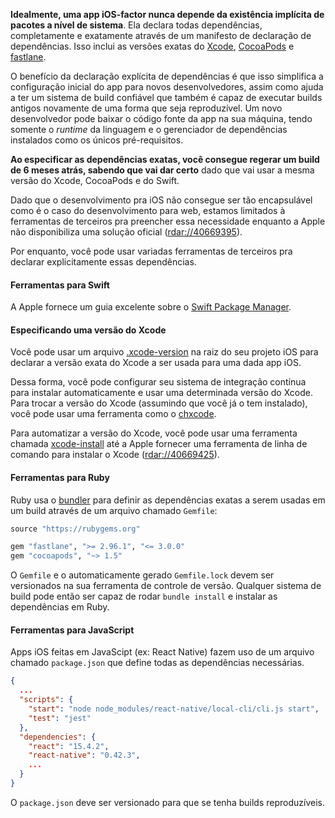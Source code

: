 **Idealmente, uma app iOS-factor nunca depende da existência implícita de pacotes a nível de sistema**. Ela declara todas dependências, completamente e exatamente através de um manifesto de declaração de dependências. Isso inclui as versões exatas do [Xcode](https://developer.apple.com/xcode), [CocoaPods](https://cocoapods.org) e [fastlane](https://fastlane.tools).

O benefício da declaração explícita de dependências é que isso simplifica a configuração inicial do app para novos desenvolvedores, assim como ajuda a ter um sistema de build confiável que também é capaz de executar builds antigos novamente de uma forma que seja reproduzível. Um novo desenvolvedor pode baixar o código fonte da app na sua máquina, tendo somente o _runtime_ da linguagem e o gerenciador de dependências instalados como os únicos pré-requisitos.

**Ao especificar as dependências exatas, você consegue regerar um build de 6 meses atrás, sabendo que vai dar certo** dado que vai usar a mesma versão do Xcode, CocoaPods e do Swift.

Dado que o desenvolvimento pra iOS não consegue ser tão encapsulável como é o caso do desenvolvimento para web, estamos limitados à ferramentas de terceiros pra preencher essa necessidade enquanto a Apple não disponibiliza uma solução oficial ([rdar://40669395](https://openradar.appspot.com/radar?id=4929082424819712)).

Por enquanto, você pode usar variadas ferramentas de terceiros pra declarar explicitamente essas dependências.

#### Ferramentas para Swift

A Apple fornece um guia excelente sobre o [Swift Package Manager](https://swift.org/package-manager).

#### Especificando uma versão do Xcode

Você pode usar um arquivo [.xcode-version](https://github.com/fastlane/ci/blob/master/docs/xcode-version.md) na raiz do seu projeto iOS para declarar a versão exata do Xcode a ser usada para uma dada app iOS.

Dessa forma, você pode configurar seu sistema de integração contínua para instalar automaticamente e usar uma determinada versão do Xcode. Para trocar a versão do Xcode (assumindo que você já o tem instalado), você pode usar uma ferramenta como o [chxcode](https://github.com/klaaspieter/chxcode).

Para automatizar a versão do Xcode, você pode usar uma ferramenta chamada [xcode-install](https://github.com/krausefx/xcode-install) até a Apple fornecer uma ferramenta de linha de comando para instalar o Xcode ([rdar://40669425](https://openradar.appspot.com/radar?id=5064112975380480)).

#### Ferramentas para Ruby

Ruby usa o [bundler](https://bundler.io) para definir as dependências exatas a serem usadas em um build através de um arquivo chamado `Gemfile`:

```ruby
source "https://rubygems.org"

gem "fastlane", ">= 2.96.1", "<= 3.0.0"
gem "cocoapods", "~> 1.5"
```

O `Gemfile` e o automaticamente gerado `Gemfile.lock` devem ser versionados na sua ferramenta de controle de versão. Qualquer sistema de build pode então ser capaz de rodar `bundle install` e instalar as dependências em Ruby.

#### Ferramentas para JavaScript

Apps iOS feitas em JavaScipt (ex: React Native) fazem uso de um arquivo chamado `package.json` que define todas as dependências necessárias.

```json
{
  ...
  "scripts": {
    "start": "node node_modules/react-native/local-cli/cli.js start",
    "test": "jest"
  },
  "dependencies": {
    "react": "15.4.2",
    "react-native": "0.42.3",
    ...
  }
}
```

O `package.json` deve ser versionado para que se tenha builds reproduzíveis.